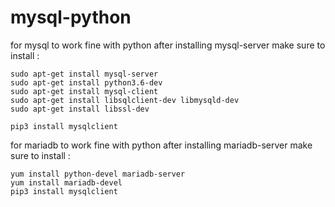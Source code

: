 # mysql-python
  for mysql to work fine with python after installing mysql-server make sure to install :
  ```
  sudo apt-get install mysql-server
  sudo apt-get install python3.6-dev 
  sudo apt-get install mysql-client
  sudo apt-get install libsqlclient-dev libmysqld-dev
  sudo apt-get install libssl-dev
  
  pip3 install mysqlclient
  ```
for mariadb to work fine with python after installing mariadb-server make sure to install :
```
yum install python-devel mariadb-server
yum install mariadb-devel
pip3 install mysqlclient
```
